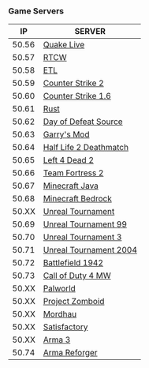 ### Game Servers
| IP | SERVER |
| ------ | ----- |
| 50.56 | [Quake Live](games/qlserver.md) |
| 50.57 | [RTCW](games/rtcwserver.md)|
| 50.58 | [ETL](games/etlserver.md) |
| 50.59 | [Counter Strike 2](games/cs2server.md) |
| 50.60 | [Counter Strike 1.6](games/csserver.md) |
| 50.61 | [Rust](games/rustserver.md) |
| 50.62 | [Day of Defeat Source](games/dodsserver.md) |
| 50.63 | [Garry's Mod](games/gmodserver.md) |
| 50.64 | [Half Life 2 Deathmatch](games/hl2dmserver.md) |
| 50.65 | [Left 4 Dead 2](games/l4d2server.md) |
| 50.66 | [Team Fortress 2](games/tf2server.md) |
| 50.67 | [Minecraft Java](games/mcserver.md) |
| 50.68 | [Minecraft Bedrock](games/mcbserver.md) |
| 50.XX | [Unreal Tournament](games/utserver.md) |
| 50.69 | [Unreal Tournament 99](games/ut99server.md) |
| 50.70 | [Unreal Tournament 3](games/ut3server.md) |
| 50.71 | [Unreal Tournament 2004](games/ut2k4server.md) |
| 50.72 | [Battlefield 1942](games/bf1942server.md) |
| 50.73 | [Call of Duty 4 MW](games/cod4server.md) |
| 50.XX | [Palworld](games/pwserver.md) |
| 50.XX | [Project Zomboid](games/pzserver.md) |
| 50.XX | [Mordhau](games/mhserver.md) |
| 50.XX | [Satisfactory](games/sfserver.md) |
| 50.XX | [Arma 3](games/arma3server.md) |
| 50.74 | [Arma Reforger](games/armarserver.md) |
